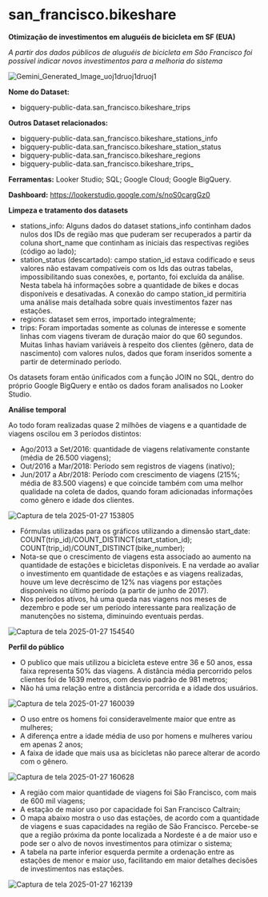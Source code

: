 # san_francisco.bikeshare
**Otimização de investimentos em aluguéis de bicicleta em SF (EUA)**

_A partir dos dados públicos de aluguéis de bicicleta em São Francisco foi possível indicar novos investimentos para a melhoria do sistema_

![Gemini_Generated_Image_uoj1druoj1druoj1](https://github.com/user-attachments/assets/43e68a06-2ac1-4df2-8f6a-309c26b866e8)

**Nome do Dataset:**

- bigquery-public-data.san_francisco.bikeshare_trips

**Outros Dataset relacionados:**

- bigquery-public-data.san_francisco.bikeshare_stations_info
- bigquery-public-data.san_francisco.bikeshare_station_status
- bigquery-public-data.san_francisco.bikeshare_regions
- bigquery-public-data.san_francisco.bikeshare_trips_


**Ferramentas:** Looker Studio; SQL; Google Cloud; Google BigQuery.


**Dashboard:** https://lookerstudio.google.com/s/noS0cargGz0


**Limpeza e tratamento dos datasets**

- stations_info: Alguns dados do dataset stations_info continham dados nulos dos IDs de região mas que puderam ser recuperados a partir da coluna short_name que continham as iniciais das respectivas regiões (código ao lado);
- station_status (descartado): campo station_id estava codificado e seus valores não estavam compatíveis com os Ids das outras tabelas, impossibilitando suas conexões, e, portanto, foi excluída da análise. Nesta tabela há informações sobre a quantidade de bikes e docas disponíveis e desativadas. A conexão do campo station_id permitiria uma análise mais detalhada sobre quais investimentos fazer nas estações.
- regions: dataset sem erros, importado integralmente;
- trips: Foram importadas somente as colunas de interesse e somente linhas com viagens tiveram de duração maior do que 60 segundos. Muitas linhas haviam variáveis à respeito dos clientes (gênero, data de nascimento) com valores nulos, dados que foram inseridos somente a partir de determinado período.

Os datasets foram então únificados com a função JOIN no SQL, dentro do próprio Google BigQuery e então os dados foram analisados no Looker Studio.



**Análise temporal**

Ao todo foram realizadas quase 2 milhões de viagens e a quantidade de viagens oscilou em 3 períodos distintos:
- Ago/2013 a Set/2016: quantidade de viagens relativamente constante (média de 26.500 viagens);
- Out/2016 a Mar/2018: Período sem registros de viagens (inativo);
- Jun/2017 a Abr/2018: Período com crescimento de viagens (215%; média de 83.500 viagens) e que coincide também com uma melhor qualidade na coleta de dados, quando foram adicionadas informações como gênero e idade dos clientes.

![Captura de tela 2025-01-27 153805](https://github.com/user-attachments/assets/c2a4aebc-dc5d-4504-a980-bd2931fa332f)


- Fórmulas utilizadas para os gráficos utilizando a dimensão start_date: COUNT(trip_id)/COUNT_DISTINCT(start_station_id); COUNT(trip_id)/COUNT_DISTINCT(bike_number);
- Nota-se que o crescimento de viagens esta associado ao aumento na quantidade de estações e bicicletas disponíveis. E na verdade ao avaliar o investimento em quantidade de estações e as viagens realizadas, houve um leve decréscimo de 12% nas viagens por estações disponíveis no último período (a partir de junho de 2017).
- Nos períodos ativos, há uma queda nas viagens nos meses de dezembro e pode ser um período interessante para realização de manutenções no sistema, diminuindo eventuais perdas.

![Captura de tela 2025-01-27 154540](https://github.com/user-attachments/assets/dc737643-7ce5-4c9a-ac37-43f9a3fcb113)


**Perfil do público**
- O publico que mais utilizou a bicicleta esteve entre 36 e 50 anos, essa faixa representa 50% das viagens. A distância média percorrido pelos clientes foi de 1639 metros, com desvio padrão de 981 metros;
- Não há uma relação entre a distância percorrida e a idade dos usuários.

![Captura de tela 2025-01-27 160039](https://github.com/user-attachments/assets/8759e14e-f35c-47fa-8c2f-afcb2132d3bf)


- O uso entre os homens foi consideravelmente maior que entre as mulheres;
- A diferença entre a idade média de uso por homens e mulheres variou em apenas 2 anos;
- A faixa de idade que mais usa as bicicletas não parece alterar de acordo com o gênero.

![Captura de tela 2025-01-27 160628](https://github.com/user-attachments/assets/b4af1c85-f460-4331-8e5d-adf274ade62e)


- A região com maior quantidade de viagens foi São Francisco, com mais de 600 mil viagens;
- A estação de maior uso por capacidade foi San Francisco Caltrain;
- O mapa abaixo mostra o uso das estações, de acordo com a quantidade de viagens e suas capacidades na região de São Francisco. Percebe-se que a região próxima da ponte localizada a Nordeste é a de maior uso e pode ser o alvo de novos investimentos para otimizar o sistema;
- A tabela na parte inferior esquerda permite a ordenação entre as estações de menor e maior uso, facilitando em maior detalhes decisões de investimentos nas estações.

![Captura de tela 2025-01-27 162139](https://github.com/user-attachments/assets/fb1c9a3a-2a74-4733-a14a-8abf68f06d07)
